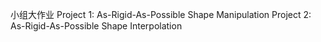 小组大作业
Project 1: As-Rigid-As-Possible Shape Manipulation
Project 2: As-Rigid-As-Possible Shape Interpolation
